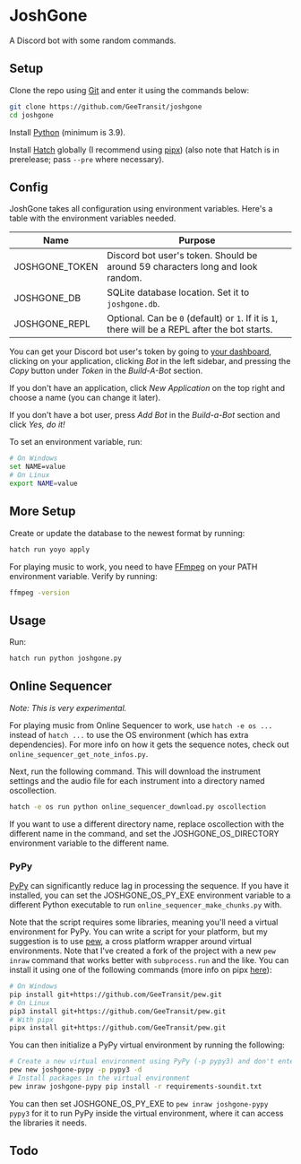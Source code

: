 # JoshGone

A Discord bot with some random commands.

## Setup

Clone the repo using [Git](https://git-scm.com/downloads) and enter it using the commands below:

```sh
git clone https://github.com/GeeTransit/joshgone
cd joshgone
```

Install [Python](https://www.python.org/downloads/) (minimum is 3.9).

Install [Hatch](https://ofek.dev/hatch/latest/install/) globally (I recommend using [pipx](https://pypa.github.io/pipx/installation/)) (also note that Hatch is in prerelease; pass `--pre` where necessary).

## Config

JoshGone takes all configuration using environment variables. Here's a table with the environment variables needed.

| Name           | Purpose                                                      |
| -------------- | ------------------------------------------------------------ |
| JOSHGONE_TOKEN | Discord bot user's token. Should be around 59 characters long and look random. |
| JOSHGONE_DB    | SQLite database location. Set it to `joshgone.db`.           |
| JOSHGONE_REPL  | Optional. Can be `0` (default) or `1`. If it is `1`, there will be a REPL after the bot starts. |

You can get your Discord bot user's token by going to [your dashboard](https://discord.com/developers/applications), clicking on your application, clicking *Bot* in the left sidebar, and pressing the *Copy* button under *Token* in the *Build-A-Bot* section.

If you don't have an application, click *New Application* on the top right and choose a name (you can change it later).

If you don't have a bot user, press *Add Bot* in the *Build-a-Bot* section and click *Yes, do it!*

To set an environment variable, run:

```sh
# On Windows
set NAME=value
# On Linux
export NAME=value
```

## More Setup

Create or update the database to the newest format by running:

```sh
hatch run yoyo apply
```

For playing music to work, you need to have [FFmpeg](http://ffmpeg.org/) on your PATH environment variable. Verify by running:

```sh
ffmpeg -version
```

## Usage

Run:

```sh
hatch run python joshgone.py
```

## Online Sequencer

*Note: This is very experimental.*

For playing music from Online Sequencer to work, use `hatch -e os ...` instead of `hatch ...` to use the OS environment (which has extra dependencies). For more info on how it gets the sequence notes, check out `online_sequencer_get_note_infos.py`.

Next, run the following command. This will download the instrument settings and the audio file for each instrument into a directory named oscollection.

```sh
hatch -e os run python online_sequencer_download.py oscollection
```

If you want to use a different directory name, replace oscollection with the different name in the command, and set the JOSHGONE_OS_DIRECTORY environment variable to the different name.

### PyPy

[PyPy](https://www.pypy.org/) can significantly reduce lag in processing the sequence. If you have it installed, you can set the JOSHGONE_OS_PY_EXE environment variable to a different Python executable to run `online_sequencer_make_chunks.py` with.

Note that the script requires some libraries, meaning you'll need a virtual environment for PyPy. You can write a script for your platform, but my suggestion is to use [pew](https://github.com/berdario/pew), a cross platform wrapper around virtual environments. Note that I've created a fork of the project with a new `pew inraw` command that works better with `subprocess.run` and the like. You can install it using one of the following commands (more info on pipx [here](https://pypa.github.io/pipx/)):

```sh
# On Windows
pip install git+https://github.com/GeeTransit/pew.git
# On Linux
pip3 install git+https://github.com/GeeTransit/pew.git
# With pipx
pipx install git+https://github.com/GeeTransit/pew.git
```

You can then initialize a PyPy virtual environment by running the following:

```sh
# Create a new virtual environment using PyPy (-p pypy3) and don't enter it (-d)
pew new joshgone-pypy -p pypy3 -d
# Install packages in the virtual environment
pew inraw joshgone-pypy pip install -r requirements-soundit.txt
```

You can then set JOSHGONE_OS_PY_EXE to `pew inraw joshgone-pypy pypy3` for it to run PyPy inside the virtual environment, where it can access the libraries it needs.

## Todo
